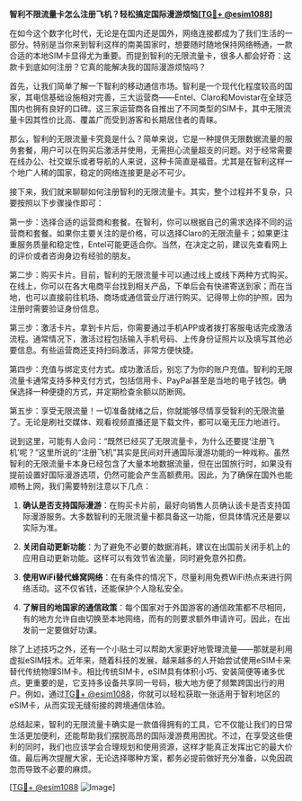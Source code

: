 **智利不限流量卡怎么注册飞机？轻松搞定国际漫游烦恼[[TG💪+ @esim1088](https://t.me/s/esim1088)]**

在如今这个数字化时代，无论是在国内还是国外，网络连接都成为了我们生活的一部分。特别是当你来到智利这样的南美国家时，想要随时随地保持网络畅通，一款合适的本地SIM卡显得尤为重要。而提到智利的无限流量卡，很多人都会好奇：这款卡到底如何注册？它真的能解决我的国际漫游烦恼吗？

首先，让我们简单了解一下智利的移动通信市场。智利是一个现代化程度较高的国家，其电信基础设施相对完善，三大运营商——Entel、Claro和Movistar在全球范围内也拥有良好的口碑。这三家运营商各自推出了不同类型的SIM卡，其中无限流量卡因其性价比高、覆盖广而受到游客和长期居住者的青睐。

那么，智利的无限流量卡究竟是什么？简单来说，它是一种提供无限数据流量的服务套餐，用户可以在购买后激活并使用，无需担心流量超支的问题。对于经常需要在线办公、社交娱乐或者导航的人来说，这种卡简直是福音。尤其是在智利这样一个地广人稀的国家，稳定的网络连接更是必不可少。

接下来，我们就来聊聊如何注册智利的无限流量卡。其实，整个过程并不复杂，只要按照以下步骤操作即可：

第一步：选择合适的运营商和套餐。在智利，你可以根据自己的需求选择不同的运营商和套餐。如果你主要关注的是价格，可以选择Claro的无限流量卡；如果更注重服务质量和稳定性，Entel可能更适合你。当然，在决定之前，建议先查看网上的评价或者咨询身边有经验的朋友。

第二步：购买卡片。目前，智利的无限流量卡可以通过线上或线下两种方式购买。在线上，你可以在各大电商平台找到相关产品，下单后会有快递寄送到家；而在当地，也可以直接前往机场、商场或通信营业厅进行购买。记得带上你的护照，因为注册时需要验证身份信息。

第三步：激活卡片。拿到卡片后，你需要通过手机APP或者拨打客服电话完成激活流程。通常情况下，激活过程包括输入手机号码、上传身份证照片以及填写其他必要信息。有些运营商还支持扫码激活，非常方便快捷。

第四步：充值与绑定支付方式。成功激活后，别忘了为你的账户充值。智利的无限流量卡通常支持多种支付方式，包括信用卡、PayPal甚至是当地的电子钱包。确保选择一种便捷的方式，并定期检查余额以防断网。

第五步：享受无限流量！一切准备就绪之后，你就能够尽情享受智利的无限流量了。无论是刷社交媒体、观看视频直播还是下载文件，都可以毫无压力地进行。

说到这里，可能有人会问：“既然已经买了无限流量卡，为什么还要提‘注册飞机’呢？”这里所说的“注册飞机”其实是民间对开通国际漫游功能的一种戏称。虽然智利的无限流量卡本身已经包含了大量本地数据流量，但在出国旅行时，如果没有提前设置好国际漫游选项，仍然可能会产生高额费用。因此，为了确保在国外也能顺畅上网，我们需要特别注意以下几点：

1. **确认是否支持国际漫游**：在购买卡片前，最好向销售人员确认该卡是否支持国际漫游服务。大多数智利的无限流量卡都具备这一功能，但具体情况还是要以实际为准。

2. **关闭自动更新功能**：为了避免不必要的数据消耗，建议在出国前关闭手机上的应用自动更新功能。这样可以有效节省流量，同时避免意外扣费。

3. **使用WiFi替代蜂窝网络**：在有条件的情况下，尽量利用免费WiFi热点来进行网络活动。这不仅省钱，还能保护个人隐私安全。

4. **了解目的地国家的通信政策**：每个国家对于外国游客的通信政策都不尽相同，有的地方允许自由切换至本地网络，而有的则要求额外申请许可。因此，在出发前一定要做好功课。

除了上述技巧之外，还有一个小贴士可以帮助大家更好地管理流量——那就是利用虚拟eSIM技术。近年来，随着科技的发展，越来越多的人开始尝试使用eSIM卡来替代传统物理SIM卡。相比传统SIM卡，eSIM具有体积小巧、安装简便等诸多优点。更重要的是，它支持多设备共享同一号码，极大地方便了频繁跨国出行的用户。例如，通过[TG💪+ @esim1088](https://t.me/s/esim1088)，你就可以轻松获取一张适用于智利地区的eSIM卡，从而实现无缝衔接的跨境通信体验。

总结起来，智利的无限流量卡确实是一款值得拥有的工具，它不仅能让我们的日常生活更加便利，还能帮助我们摆脱高昂的国际漫游费用困扰。不过，在享受这些便利的同时，我们也应该学会合理规划和使用资源，这样才能真正发挥出它的最大价值。最后再次提醒大家，无论选择哪种方案，都务必提前做好充分准备，以免因疏忽而导致不必要的麻烦。

[[TG💪+ @esim1088](https://t.me/s/esim1088) ![Image](https://i.postimg.cc/4NQfJmqS/Snipaste-2025-05-13-00-14-12.png)]